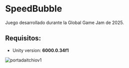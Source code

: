 # SpeedBubble
Juego desarrollado durante la Global Game Jam de 2025.

## Requisitos:
- Unity version: **6000.0.34f1**

![portadaitchiov1](https://github.com/user-attachments/assets/f8399e0f-ca3a-4c40-8617-d1a91aa467a4)
